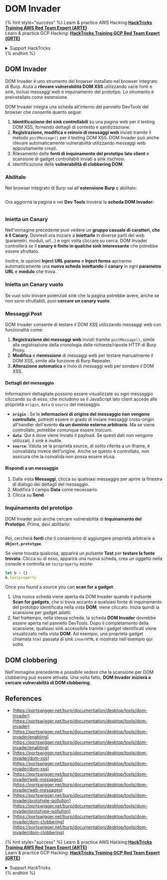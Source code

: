 # DOM Invader

{% hint style="success" %}
Learn & practice AWS Hacking:<img src="/.gitbook/assets/arte.png" alt="" data-size="line">[**HackTricks Training AWS Red Team Expert (ARTE)**](https://training.hacktricks.xyz/courses/arte)<img src="/.gitbook/assets/arte.png" alt="" data-size="line">\
Learn & practice GCP Hacking: <img src="/.gitbook/assets/grte.png" alt="" data-size="line">[**HackTricks Training GCP Red Team Expert (GRTE)**<img src="/.gitbook/assets/grte.png" alt="" data-size="line">](https://training.hacktricks.xyz/courses/grte)

<details>

<summary>Support HackTricks</summary>

* Check the [**subscription plans**](https://github.com/sponsors/carlospolop)!
* **Join the** 💬 [**Discord group**](https://discord.gg/hRep4RUj7f) or the [**telegram group**](https://t.me/peass) or **follow** us on **Twitter** 🐦 [**@hacktricks\_live**](https://twitter.com/hacktricks\_live)**.**
* **Share hacking tricks by submitting PRs to the** [**HackTricks**](https://github.com/carlospolop/hacktricks) and [**HackTricks Cloud**](https://github.com/carlospolop/hacktricks-cloud) github repos.

</details>
{% endhint %}

## DOM Invader

DOM Invader è uno strumento del browser installato nel browser integrato di Burp. Aiuta a **rilevare vulnerabilità DOM XSS** utilizzando varie fonti e sink, inclusi messaggi web e inquinamento del prototipo. Lo strumento è preinstallato come estensione.

DOM Invader integra una scheda all'interno del pannello DevTools del browser che consente quanto segue:

1. **Identificazione dei sink controllabili** su una pagina web per il testing DOM XSS, fornendo dettagli di contesto e sanitizzazione.
2. **Registrazione, modifica e reinvio di messaggi web** inviati tramite il metodo `postMessage()` per il testing DOM XSS. DOM Invader può anche rilevare automaticamente vulnerabilità utilizzando messaggi web appositamente creati.
3. Rilevamento delle **fonti di inquinamento del prototipo lato client** e scansione di gadget controllabili inviati a sink rischiosi.
4. Identificazione delle **vulnerabilità di clobbering DOM**.

### Abilitalo

Nel browser integrato di Burp vai all'**estensione Burp** e abilitalo:

<figure><img src="../../.gitbook/assets/image (1129).png" alt=""><figcaption></figcaption></figure>

Ora aggiorna la pagina e nei **Dev Tools** troverai la **scheda DOM Invader:**

<figure><img src="../../.gitbook/assets/image (695).png" alt=""><figcaption></figcaption></figure>

### Inietta un Canary

Nell'immagine precedente puoi vedere un **gruppo casuale di caratteri, che è il Canary**. Dovresti ora iniziare a **iniettarlo** in diverse parti del web (parametri, moduli, url...) e ogni volta cliccare su cerca. DOM Invader controllerà se il **canary è finito in qualche sink interessante** che potrebbe essere sfruttato.

Inoltre, le opzioni **Inject URL params** e **Inject forms** apriranno automaticamente una **nuova scheda** **iniettando** il **canary** in ogni **parametro URL** e **modulo** che trova.

### Inietta un Canary vuoto

Se vuoi solo trovare potenziali sink che la pagina potrebbe avere, anche se non sono sfruttabili, puoi **cercare un canary vuoto**.

### Messaggi Post

DOM Invader consente di testare il DOM XSS utilizzando messaggi web con funzionalità come:

1. **Registrazione dei messaggi web** inviati tramite `postMessage()`, simile alla registrazione della cronologia delle richieste/riposte HTTP di Burp Proxy.
2. **Modifica** e **riemissione** di messaggi web per testare manualmente il DOM XSS, simile alla funzione di Burp Repeater.
3. **Alterazione automatica** e invio di messaggi web per sondare il DOM XSS.

#### Dettagli del messaggio

Informazioni dettagliate possono essere visualizzate su ogni messaggio cliccando su di esso, che includono se il JavaScript lato client accede alle proprietà `origin`, `data` o `source` del messaggio.

* **`origin`** : Se le **informazioni di origine del messaggio non vengono controllate**, potresti essere in grado di inviare messaggi cross-origin all'handler dell'evento **da un dominio esterno arbitrario**. Ma se viene controllato, potrebbe comunque essere insicuro.
* **`data`**: Qui è dove viene inviato il payload. Se questi dati non vengono utilizzati, il sink è inutile.
* **`source`**: Valuta se la proprietà source, di solito riferita a un iframe, è convalidata invece dell'origine. Anche se questo è controllato, non assicura che la convalida non possa essere elusa.

#### Rispondi a un messaggio

1. Dalla vista **Messaggi**, clicca su qualsiasi messaggio per aprire la finestra di dialogo dei dettagli del messaggio.
2. Modifica il campo **Data** come necessario.
3. Clicca su **Send**.

### Inquinamento del prototipo

DOM Invader può anche cercare vulnerabilità di **Inquinamento del Prototipo**. Prima, devi abilitarlo:

<figure><img src="../../.gitbook/assets/image (1026).png" alt=""><figcaption></figcaption></figure>

Poi, cercherà **fonti** che ti consentono di aggiungere proprietà arbitrarie a **`Object.prototype`**.

Se viene trovata qualcosa, apparirà un pulsante **Test** per **testare la fonte trovata**. Clicca su di esso, apparirà una nuova scheda, crea un oggetto nella console e controlla se `testproperty` esiste:
```javascript
let b = {}
b.testproperty
```
Once you found a source you can **scan for a gadget**:

1. Una nuova scheda viene aperta da DOM Invader quando il pulsante **Scan for gadgets**, che si trova accanto a qualsiasi fonte di inquinamento del prototipo identificata nella vista **DOM**, viene cliccato. Inizia quindi la scansione per gadget adatti.
2. Nel frattempo, nella stessa scheda, la scheda **DOM Invader** dovrebbe essere aperta nel pannello DevTools. Dopo il completamento della scansione, qualsiasi sink accessibile tramite i gadget identificati viene visualizzato nella vista **DOM**. Ad esempio, una proprietà gadget chiamata `html` passata al sink `innerHTML` è mostrata nell'esempio qui sotto.

## DOM clobbering

Nell'immagine precedente è possibile vedere che la scansione per DOM clobbering può essere attivata. Una volta fatto, **DOM Invader inizierà a cercare vulnerabilità di DOM clobbering**.

## References

* [https://portswigger.net/burp/documentation/desktop/tools/dom-invader](https://portswigger.net/burp/documentation/desktop/tools/dom-invader)
* [https://portswigger.net/burp/documentation/desktop/tools/dom-invader/enabling](https://portswigger.net/burp/documentation/desktop/tools/dom-invader/enabling)
* [https://portswigger.net/burp/documentation/desktop/tools/dom-invader/dom-xss](https://portswigger.net/burp/documentation/desktop/tools/dom-invader/dom-xss)
* [https://portswigger.net/burp/documentation/desktop/tools/dom-invader/web-messages](https://portswigger.net/burp/documentation/desktop/tools/dom-invader/web-messages)
* [https://portswigger.net/burp/documentation/desktop/tools/dom-invader/prototype-pollution](https://portswigger.net/burp/documentation/desktop/tools/dom-invader/prototype-pollution)
* [https://portswigger.net/burp/documentation/desktop/tools/dom-invader/dom-clobbering](https://portswigger.net/burp/documentation/desktop/tools/dom-invader/dom-clobbering)

{% hint style="success" %}
Learn & practice AWS Hacking:<img src="/.gitbook/assets/arte.png" alt="" data-size="line">[**HackTricks Training AWS Red Team Expert (ARTE)**](https://training.hacktricks.xyz/courses/arte)<img src="/.gitbook/assets/arte.png" alt="" data-size="line">\
Learn & practice GCP Hacking: <img src="/.gitbook/assets/grte.png" alt="" data-size="line">[**HackTricks Training GCP Red Team Expert (GRTE)**<img src="/.gitbook/assets/grte.png" alt="" data-size="line">](https://training.hacktricks.xyz/courses/grte)

<details>

<summary>Support HackTricks</summary>

* Check the [**subscription plans**](https://github.com/sponsors/carlospolop)!
* **Join the** 💬 [**Discord group**](https://discord.gg/hRep4RUj7f) or the [**telegram group**](https://t.me/peass) or **follow** us on **Twitter** 🐦 [**@hacktricks\_live**](https://twitter.com/hacktricks\_live)**.**
* **Share hacking tricks by submitting PRs to the** [**HackTricks**](https://github.com/carlospolop/hacktricks) and [**HackTricks Cloud**](https://github.com/carlospolop/hacktricks-cloud) github repos.

</details>
{% endhint %}

